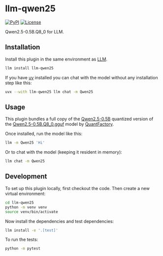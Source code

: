 # llm-qwen25

[![PyPI](https://img.shields.io/pypi/v/llm-qwen25.svg)](https://pypi.org/project/llm-qwen25/)
[![License](https://img.shields.io/badge/license-Apache%202.0-blue.svg)](https://github.com/ajayarunachalam/llm-qwen25/blob/main/LICENSE)

Qwen2.5-0.5B.Q8_0 for LLM. 

## Installation

Install this plugin in the same environment as [LLM](https://llm.datasette.io/).
```bash
llm install llm-qwen25
```
If you have [uv](https://github.com/astral-sh/uv) installed you can chat with the model without any installation step like this:
```bash
uvx --with llm-qwen25 llm chat -m Qwen25
```
## Usage

This plugin bundles a full copy of the [Qwen2.5-0.5B](https://huggingface.co/Qwen/Qwen2.5-0.5B) quantized version of the [Qwen2.5-0.5B.Q8_0.gguf](https://huggingface.co/QuantFactory/Qwen2.5-0.5B-GGUF) model by [QuantFactory](https://huggingface.co/QuantFactory).

Once installed, run the model like this:
```bash
llm -m Qwen25 'Hi'
```
Or to chat with the model (keeping it resident in memory):
```bash
llm chat -m Qwen25
```

## Development

To set up this plugin locally, first checkout the code. Then create a new virtual environment:
```bash
cd llm-qwen25
python -m venv venv
source venv/bin/activate
```
Now install the dependencies and test dependencies:
```bash
llm install -e '.[test]'
```
To run the tests:
```bash
python -m pytest
```
